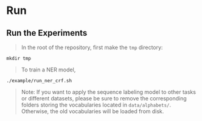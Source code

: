 # Run

## Run the Experiments

> In the root of the repository, first make the `tmp` directory:

```
mkdir tmp
```

> To train a NER model,

```
./example/run_ner_crf.sh
```

> Note: If you want to apply the sequence labeling model to other tasks or different datasets, please be sure to remove the corresponding folders storing the vocabularies located in `data/alphabets/`. Otherwise, the old vocabularies will be loaded from disk.

